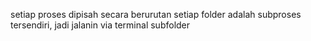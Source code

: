 setiap proses dipisah secara berurutan
setiap folder adalah subproses tersendiri, jadi jalanin via terminal subfolder